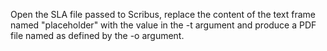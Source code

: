 Open the SLA file passed to Scribus, replace the content of the text frame named "placeholder" with
the value in the -t argument and produce a PDF file named as defined by the -o argument.

